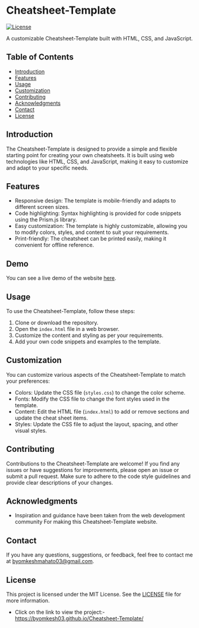 
# Cheatsheet-Template

[![License](https://img.shields.io/badge/license-MIT-blue.svg)](https://opensource.org/licenses/MIT)

A customizable Cheatsheet-Template built with HTML, CSS, and JavaScript.

## Table of Contents
- [Introduction](#introduction)
- [Features](#features)
- [Usage](#usage)
- [Customization](#customization)
- [Contributing](#contributing)
- [Acknowledgments](#Acknowledgments)
- [Contact](#Contact)
- [License](#license)

## Introduction
The Cheatsheet-Template is designed to provide a simple and flexible starting point for creating your own cheatsheets. It is built using web technologies like HTML, CSS, and JavaScript, making it easy to customize and adapt to your specific needs.

## Features
- Responsive design: The template is mobile-friendly and adapts to different screen sizes.
- Code highlighting: Syntax highlighting is provided for code snippets using the Prism.js library.
- Easy customization: The template is highly customizable, allowing you to modify colors, styles, and content to suit your requirements.
- Print-friendly: The cheatsheet can be printed easily, making it convenient for offline reference.

## Demo

You can see a live demo of the website [here](https://byomkesh03.github.io/Car-Animation/).


## Usage
To use the Cheatsheet-Template, follow these steps:

1. Clone or download the repository.
2. Open the `index.html` file in a web browser.
3. Customize the content and styling as per your requirements.
4. Add your own code snippets and examples to the template.

## Customization
You can customize various aspects of the Cheatsheet-Template to match your preferences:

- Colors: Update the CSS file (`styles.css`) to change the color scheme.
- Fonts: Modify the CSS file to change the font styles used in the template.
- Content: Edit the HTML file (`index.html`) to add or remove sections and update the cheat sheet items.
- Styles: Update the CSS file to adjust the layout, spacing, and other visual styles.

## Contributing
Contributions to the Cheatsheet-Template are welcome! If you find any issues or have suggestions for improvements, please open an issue or submit a pull request. Make sure to adhere to the code style guidelines and provide clear descriptions of your changes.

## Acknowledgments

- Inspiration and guidance have been taken from the web development community For making this Cheatsheet-Template website.




## Contact

If you have any questions, suggestions, or feedback, feel free to contact me at byomkeshmahato03@gmail.com.


## License
This project is licensed under the MIT License. See the [LICENSE](LICENSE) file for more information.






* Click on the link to view the project:- https://byomkesh03.github.io/Cheatsheet-Template/
